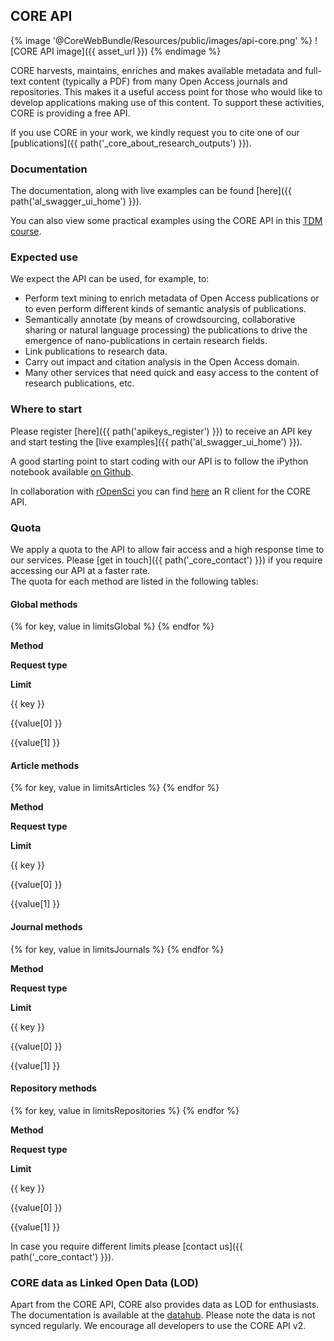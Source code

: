 ## CORE API

{% image '@CoreWebBundle/Resources/public/images/api-core.png' %} ![CORE API image]({{ asset_url }}) {% endimage %}

CORE harvests, maintains, enriches and makes available metadata and full-text content (typically a PDF) from many Open Access journals and repositories. This makes it a useful access point for those who would like to develop applications making use of this content. To support these activities, CORE is providing a free API.

If you use CORE in your work, we kindly request you to cite one of our [publications]({{ path('_core_about_research_outputs') }}).

### Documentation

The documentation, along with live examples can be found [here]({{ path('al_swagger_ui_home') }}).

You can also view some practical examples using the CORE API in this [TDM course](https://www.fosteropenscience.eu/node/2263).

### Expected use

We expect the API can be used, for example, to:

*   Perform text mining to enrich metadata of Open Access publications or to even perform different kinds of semantic analysis of publications.
*   Semantically annotate (by means of crowdsourcing, collaborative sharing or natural language processing) the publications to drive the emergence of nano-publications in certain research fields.
*   Link publications to research data.
*   Carry out impact and citation analysis in the Open Access domain.
*   Many other services that need quick and easy access to the content of research publications, etc.

### Where to start

Please register [here]({{ path('apikeys_register') }}) to receive an API key and start testing the [live examples]({{ path('al_swagger_ui_home') }}).

A good starting point to start coding with our API is to follow the iPython notebook available [on Github](https://github.com/oacore/or2016-api-demo).

In collaboration with [rOpenSci](https://ropensci.org/) you can find [here](https://github.com/ropenscilabs/cored) an R client for the CORE API.

### Quota

We apply a quota to the API to allow fair access and a high response time to our services. Please [get in touch]({{ path('_core_contact') }}) if you require accessing our API at a faster rate.  
The quota for each method are listed in the following tables:

#### Global methods

{% for key, value in limitsGlobal %} {% endfor %}

**Method**

**Request type**

**Limit**

{{ key }}

{{value\[0\] }}

{{value\[1\] }}

  

#### Article methods

{% for key, value in limitsArticles %} {% endfor %}

**Method**

**Request type**

**Limit**

{{ key }}

{{value\[0\] }}

{{value\[1\] }}

  

#### Journal methods

{% for key, value in limitsJournals %} {% endfor %}

**Method**

**Request type**

**Limit**

{{ key }}

{{value\[0\] }}

{{value\[1\] }}

  

#### Repository methods

{% for key, value in limitsRepositories %} {% endfor %}

**Method**

**Request type**

**Limit**

{{ key }}

{{value\[0\] }}

{{value\[1\] }}

  

In case you require different limits please [contact us]({{ path('_core_contact') }}).

### CORE data as Linked Open Data (LOD)

Apart from the CORE API, CORE also provides data as LOD for enthusiasts. The documentation is available at the [datahub](https://datahub.io/dataset/core). Please note the data is not synced regularly. We encourage all developers to use the CORE API v2.